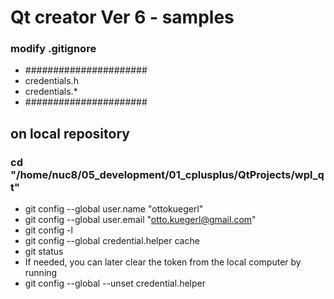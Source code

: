 # Qt creator Ver 6 - samples


### modify .gitignore
- ######################
- credentials.h
- credentials.*
- ######################

## on local repository
### cd "/home/nuc8/05_development/01_cplusplus/QtProjects/wpl_qt"
- git config --global user.name "ottokuegerl"
- git config --global user.email "otto.kuegerl@gmail.com"
- git config -l
- git config --global credential.helper cache
- git status
- If needed, you can later clear the token from the local computer by running
- git config --global --unset credential.helper


